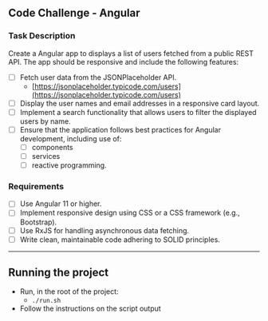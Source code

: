 ## Code Challenge - Angular


### Task Description

Create a Angular app to displays a list of users fetched from a public REST API.
The app should be responsive and include the following features:

 - [ ] Fetch user data from the JSONPlaceholder API.
	 -  [https://jsonplaceholder.typicode.com/users](https://jsonplaceholder.typicode.com/users)
 - [ ] Display the user names and email addresses in a responsive card layout.
 - [ ] Implement a search functionality that allows users to filter the displayed users by name.
 - [ ] Ensure that the application follows best practices for Angular development, including use of:
	 - [ ] components
	 - [ ] services
	 - [ ] reactive programming.

### Requirements

 - [ ] Use Angular 11 or higher.
 - [ ] Implement responsive design using CSS or a CSS framework (e.g., Bootstrap).
 - [ ] Use RxJS for handling asynchronous data fetching.
 - [ ] Write clean, maintainable code adhering to SOLID principles.

 ---

## Running the project
- Run, in the root of the project:
  - `./run.sh`
- Follow the instructions on the script output

